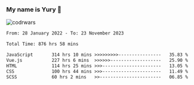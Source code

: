 ### My name is Yury 👋 
![codrwars](https://www.codewars.com/users/litury/badges/micro) 


<!--START_SECTION:waka-->

```txt
From: 28 January 2022 - To: 23 November 2023

Total Time: 876 hrs 58 mins

JavaScript       314 hrs 10 mins >>>>>>>>>----------------   35.83 %
Vue.js           227 hrs 6 mins  >>>>>>-------------------   25.90 %
HTML             114 hrs 25 mins >>>----------------------   13.05 %
CSS              100 hrs 44 mins >>>----------------------   11.49 %
SCSS             60 hrs 2 mins   >>-----------------------   06.85 %
```

<!--END_SECTION:waka-->

